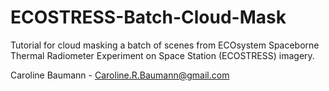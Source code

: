 # ECOSTRESS-Batch-Cloud-Mask

Tutorial for cloud masking a batch of scenes from ECOsystem Spaceborne Thermal Radiometer Experiment on Space Station (ECOSTRESS) imagery.

Caroline Baumann - Caroline.R.Baumann@gmail.com
